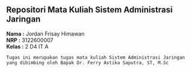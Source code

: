 ## Repositori Mata Kuliah Sistem Administrasi Jaringan

**Nama  :** Jordan Frisay Himawan <br>
**NRP   :** 3122600007 <br>
**Kelas :** 2 D4 IT A <br>

`Tugas ini merupakan tugas mata kuliah Sistem Administrasi Jaringan yang dibimbing oleh Bapak Dr. Ferry Astika Saputra, ST, M.Sc`
